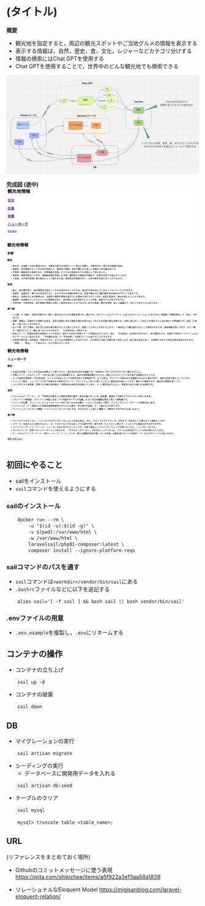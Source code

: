 # (タイトル)
**概要**
- 観光地を指定すると，周辺の観光スポットやご当地グルメの情報を表示する
- 表示する情報は，自然，歴史，食，文化，レジャーなどカテゴリ分けする
- 情報の検索にはChat GPTを使用する
- Chat GPTを使用することで，世界中のどんな観光地でも検索できる

![](docs/img/overview.png)

**完成図 (途中)**
![](docs/img/page_list.png)
![](docs/img/page_kyoto.png)
![](docs/img/page_newyork.png)

## 初回にやること
- sailをインストール
- `sail`コマンドを使えるようにする

### sailのインストール
```
    docker run --rm \
        -u "$(id -u):$(id -g)" \
        -v $(pwd):/var/www/html \
        -w /var/www/html \
        laravelsail/php81-composer:latest \
        composer install --ignore-platform-reqs
```

### sailコマンドのパスを通す
- `sail`コマンドは`<workdir>/vendor/bin/sail`にある
- `.bashrc`ファイルなどに以下を追記する
```
    alias sail='[ -f sail ] && bash sail || bash vendor/bin/sail'
```

### .envファイルの用意
<!-- 
    .envファイルは環境設定ファイルで，git管理してはいけない
        (.gitignoreに記載済み)
    代わりに.env.exampleをgit管理して共有する
-->
- `.env.example`を複製し，`.env`にリネームする

## コンテナの操作
- コンテナの立ち上げ
```
    sail up -d
```

- コンテナの破棄
```
    sail down
```

## DB
- マイグレーションの実行
```
    sail artisan migrate
```

- シーディングの実行
    - データベースに開発用データを入れる
```
    sail artisan db:seed
```

- テーブルのクリア
```
    sail mysql

    mysql> truncate table <table_name>;
```

## URL
(リファレンスをまとめておく場所)

- Githubのコミットメッセージに使う表現
https://qiita.com/shikichee/items/a5f922a3ef3aa58a1839

- リレーショナルなEloquent Model
https://migisanblog.com/laravel-eloquent-relation/
